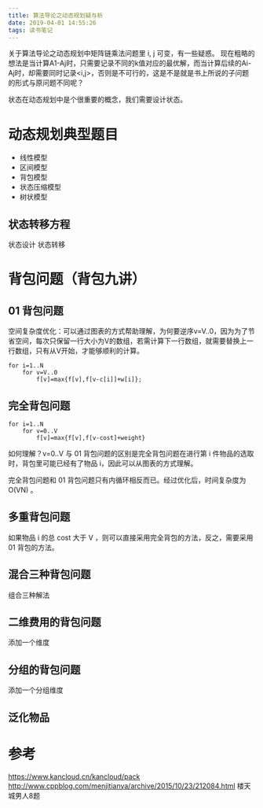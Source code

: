 ```yaml
---
title: 算法导论之动态规划疑与析
date: 2019-04-01 14:55:26
tags: 读书笔记
---
```


关于算法导论之动态规划中矩阵链乘法问题里 i, j 可变，有一些疑惑。
现在粗略的想法是当计算A1-Aj时，只需要记录不同的k值对应的最优解，而当计算后续的Ai-Aj时，却需要同时记录<i,j>，否则是不可行的，这是不是就是书上所说的子问题的形式与原问题不同呢？

<!-- more -->
状态在动态规划中是个很重要的概念，我们需要设计状态。

# 动态规划典型题目

- 线性模型
- 区间模型
- 背包模型
- 状态压缩模型
- 树状模型

## 状态转移方程

状态设计
状态转移

# 背包问题（背包九讲）

## 01 背包问题

空间复杂度优化：可以通过图表的方式帮助理解，为何要逆序v=V..0，因为为了节省空间，每次只保留一行大小为V的数组，若需计算下一行数组，就需要替换上一行数组，只有从V开始，才能够顺利的计算。
```
for i=1..N
    for v=V..0
        f[v]=max{f[v],f[v-c[i]]+w[i]};

```

## 完全背包问题

```
for i=1..N
    for v=0..V
        f[v]=max{f[v],f[v-cost]+weight}
```
如何理解？v=0..V 与 01 背包问题的区别是完全背包问题在进行第 i 件物品的选取时，背包里可能已经有了物品 i，因此可以从图表的方式理解。

完全背包问题和 01 背包问题只有内循环相反而已。经过优化后，时间复杂度为 O(VN) 。

## 多重背包问题

如果物品 i 的总 cost 大于 V ，则可以直接采用完全背包的方法，反之，需要采用 01 背包的方法。

## 混合三种背包问题
组合三种解法
## 二维费用的背包问题
添加一个维度
## 分组的背包问题
添加一个分组维度
## 泛化物品

# 参考
https://www.kancloud.cn/kancloud/pack
http://www.cppblog.com/menjitianya/archive/2015/10/23/212084.html
楼天城男人8题